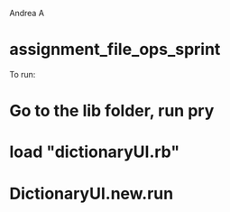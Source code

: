 Andrea A

# assignment_file_ops_sprint


To run:

# Go to the lib folder, run pry

# load "dictionaryUI.rb"
# DictionaryUI.new.run


